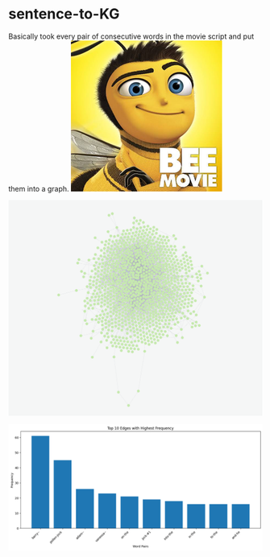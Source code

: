# sentence-to-KG

Basically took every pair of consecutive words in the movie script and put them into a graph.
<img src="barry.png" width="300" alt="Barry">

![Knowledge Graph](beeMovieKG.png)

![Word Frequency](beeMovieFreq.png)
